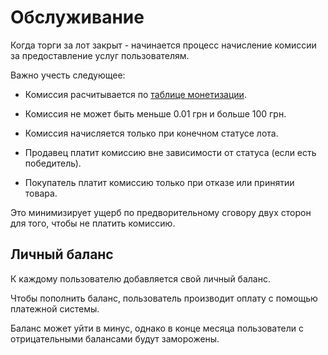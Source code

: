 # Обслуживание

Когда торги за лот закрыт - начинается процесс начисление комиссии за предоставление услуг пользователям.

Важно учесть следующее:

- Комиссия расчитывается по [таблице монетизации](../product/shared-vision.md).

- Комиссия не может быть меньше 0.01 грн и больше 100 грн.

- Комиссия начисляется только при конечном статусе лота.

- Продавец платит комиссию вне зависимости от статуса (если есть победитель).

- Покупатель платит комиссию только при отказе или принятии товара.

Это минимизирует ущерб по предворительному сговору двух сторон для того, чтобы не платить комиссию.

## Личный баланс

К каждому пользователю добавляется свой личный баланс.

Чтобы пополнить баланс, пользователь производит оплату с помощью платежной системы.

Баланс может уйти в минус, однако в конце месяца пользователи с отрицательными балансами будут заморожены.
